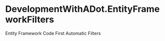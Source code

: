 DevelopmentWithADot.EntityFrameworkFilters
==========================================

Entity Framework Code First Automatic Filters
